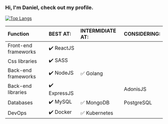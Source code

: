### Hi, I'm Daniel, check out my profile.
[![Top Langs](https://github-readme-stats.vercel.app/api/top-langs/?username=DanielRomeo&layout=compact)](https://github.com/anuraghazra/github-readme-stats)

Function | BEST AT: | INTERMIDIATE AT: | CONSIDERING:
:------------ | :-------------| :-------------| :-------------
Front-end frameworks| :heavy_check_mark: ReactJS |  |
Css libraries | :heavy_check_mark:  SASS | |
Back-end frameworks| :heavy_check_mark: NodeJS | :white_check_mark: Golang |
Back-end libraries |:heavy_check_mark: ExpressJS| | AdonisJS
Databases | :heavy_check_mark: MySQL |  :white_check_mark: MongoDB | PostgreSQL
DevOps | :heavy_check_mark: Docker | :white_check_mark: Kubernetes

